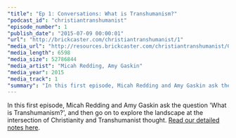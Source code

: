```yaml
---
"title": "Ep 1: Conversations: What is Transhumanism?"
"podcast_id": "christiantranshumanist"
"episode_number": 1
"publish_date": "2015-07-09 00:00:01"
"url": "http://brickcaster.com/christiantranshumanist/1"
"media_url": "http://resources.brickcaster.com/christiantranshumanist/001_what_is_transhumanism.mp3"
"media_length": 6598
"media_size": 52786844
"media_artist": "Micah Redding, Amy Gaskin"
"media_year": 2015
"media_track": 1
"summary": "In this first episode, Micah Redding and Amy Gaskin ask the question 'What is Transhumanism?', and then go on to explore the landscape at the intersection of Christianity and Transhumanist thought."
---
```


In this first episode, Micah Redding and Amy Gaskin ask the question 'What is Transhumanism?', and then go on to explore the landscape at the intersection of Christianity and Transhumanist thought. [Read our detailed notes here](http://brickcaster.com/christiantranshumanist/1).

